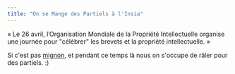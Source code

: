 ```yaml
---
title: "On se Mange des Partiels à l'Insia"
---
```


« Le 26 avril, l’Organisation Mondiale de la Propriété Intellectuelle organise
une journée pour "célébrer" les brevets et la propriété intellectuelle. »

Si c'est pas [mignon](http://infos.samizdat.net/blog/page.php?p=662), et
pendant ce temps là nous on s'occupe de râler pour des partiels. :)

